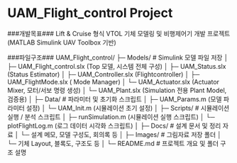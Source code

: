 # UAM_Flight_control Project

###개발목표###
Lift & Cruise 형식 VTOL 기체 모델링 및 비행제어기 개발 프로젝트  
(MATLAB Simulink UAV Toolbox 기반)

###파일구조###
UAM_Flight_control/
├─ Models/                # Simulink 모델 파일 저장
│   ├─ UAM_Flight_control.slx   (Top 모델, 시스템 전체 구성)
│   ├─ UAM_Status.slx           (Status Estimator)
│   ├─ UAM_Controller.slx       (Flightcontroller)
│   ├─ UAM_FlightMode.slx       ( Mode Manager)
│   └─ UAM_Actuator.slx         (Actuator Mixer, 모터/서보 명령 생성)
│   └─ UAM_Plant.slx            (Simulation 전용 Plant Model, 검증용)
│
├─ Data/                  # 파라미터 및 초기화 스크립트
│   ├─ UAM_Params.m             (모델 파라미터 설정)
│   └─ UAM_Init.m               (시뮬레이션 초기 설정)
│
├─ Scripts/               # 시뮬레이션 실행 / 분석 스크립트
│   ├─ runSimulation.m          (시뮬레이션 실행 스크립트)
│   └─ plotFlightLog.m          (로그 데이터 시각화 스크립트)
│
├─ Docs/                  # 설계 문서 및 정리 자료
│   └─ 설계 메모, 모델 구성도, 회의록 등
│
├─ Images/                # 그림자료 저장 폴더
│   └─ 기체 Layout, 블록도, 구조도 등
│
└─ README.md              # 프로젝트 개요 및 폴더 구조 설명
